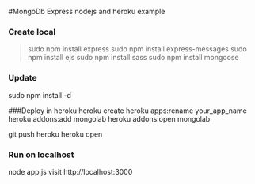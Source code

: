 #MongoDb Express nodejs and heroku example

### Create local 
>sudo npm install express
sudo npm install express-messages
sudo npm install ejs
sudo npm install sass
sudo npm install mongoose


### Update
sudo npm install -d      

###Deploy in heroku
heroku create 
heroku apps:rename your_app_name
heroku addons:add mongolab 
heroku addons:open mongolab

git push heroku 
heroku open 


### Run on localhost
node app.js
visit http://localhost:3000
